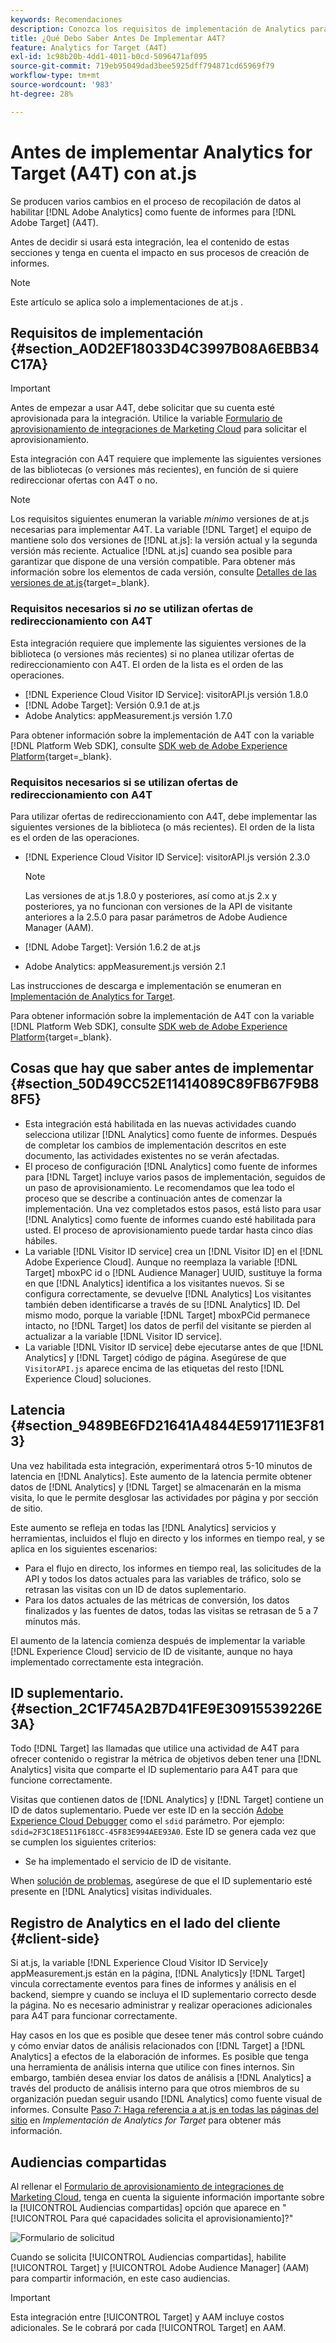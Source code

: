 ```yaml
---
keywords: Recomendaciones
description: Conozca los requisitos de implementación de Analytics para [!DNL Target] (A4T) y qué considerar antes de implementar esta integración.
title: ¿Qué Debo Saber Antes De Implementar A4T?
feature: Analytics for Target (A4T)
exl-id: 1c98b20b-4dd1-4011-b0cd-5096471af095
source-git-commit: 719eb95049dad3bee5925dff794871cd65969f79
workflow-type: tm+mt
source-wordcount: '983'
ht-degree: 28%

---
```


# Antes de implementar Analytics for Target (A4T) con at.js

Se producen varios cambios en el proceso de recopilación de datos al habilitar [!DNL Adobe Analytics] como fuente de informes para [!DNL Adobe Target] (A4T).

Antes de decidir si usará esta integración, lea el contenido de estas secciones y tenga en cuenta el impacto en sus procesos de creación de informes.

>[!NOTE]
>
>Este artículo se aplica solo a implementaciones de at.js .

## Requisitos de implementación {#section_A0D2EF18033D4C3997B08A6EBB34C17A}

>[!IMPORTANT]
>
>Antes de empezar a usar A4T, debe solicitar que su cuenta esté aprovisionada para la integración. Utilice la variable [Formulario de aprovisionamiento de integraciones de Marketing Cloud](https://www.adobe.com/go/audiences) para solicitar el aprovisionamiento.

Esta integración con A4T requiere que implemente las siguientes versiones de las bibliotecas (o versiones más recientes), en función de si quiere redireccionar ofertas con A4T o no.

>[!NOTE]
>
>Los requisitos siguientes enumeran la variable *mínimo* versiones de at.js necesarias para implementar A4T. La variable [!DNL Target] el equipo de mantiene solo dos versiones de [!DNL at.js]: la versión actual y la segunda versión más reciente. Actualice [!DNL at.js] cuando sea posible para garantizar que dispone de una versión compatible. Para obtener más información sobre los elementos de cada versión, consulte [Detalles de las versiones de at.js](https://developer.adobe.com/target/implement/client-side/atjs/target-atjs-versions/){target=_blank}.

### Requisitos necesarios si *no* se utilizan ofertas de redireccionamiento con A4T

Esta integración requiere que implemente las siguientes versiones de la biblioteca (o versiones más recientes) si no planea utilizar ofertas de redireccionamiento con A4T. El orden de la lista es el orden de las operaciones.

* [!DNL Experience Cloud Visitor ID Service]: visitorAPI.js versión 1.8.0
* [!DNL Adobe Target]: Versión 0.9.1 de at.js
* Adobe Analytics: appMeasurement.js versión 1.7.0

Para obtener información sobre la implementación de A4T con la variable [!DNL Platform Web SDK], consulte [SDK web de Adobe Experience Platform](https://developer.adobe.com/target/implement/client-side/aep-web-sdk/){target=_blank}.

### Requisitos necesarios si se utilizan ofertas de redireccionamiento con A4T

Para utilizar ofertas de redireccionamiento con A4T, debe implementar las siguientes versiones de la biblioteca (o más recientes). El orden de la lista es el orden de las operaciones.

* [!DNL Experience Cloud Visitor ID Service]: visitorAPI.js versión 2.3.0

   >[!NOTE]
   >
   >Las versiones de at.js 1.8.0 y posteriores, así como at.js 2.x y posteriores, ya no funcionan con versiones de la API de visitante anteriores a la 2.5.0 para pasar parámetros de Adobe Audience Manager (AAM).

* [!DNL Adobe Target]: Versión 1.6.2 de at.js

* Adobe Analytics: appMeasurement.js versión 2.1

Las instrucciones de descarga e implementación se enumeran en [Implementación de Analytics for Target](/help/main/c-integrating-target-with-mac/a4t/a4timplementation.md).

Para obtener información sobre la implementación de A4T con la variable [!DNL Platform Web SDK], consulte [SDK web de Adobe Experience Platform](https://developer.adobe.com/target/implement/client-side/aep-web-sdk/){target=_blank}.

## Cosas que hay que saber antes de implementar {#section_50D49CC52E11414089C89FB67F9B88F5}

* Esta integración está habilitada en las nuevas actividades cuando selecciona utilizar [!DNL Analytics] como fuente de informes. Después de completar los cambios de implementación descritos en este documento, las actividades existentes no se verán afectadas.
* El proceso de configuración [!DNL Analytics] como fuente de informes para [!DNL Target] incluye varios pasos de implementación, seguidos de un paso de aprovisionamiento. Le recomendamos que lea todo el proceso que se describe a continuación antes de comenzar la implementación. Una vez completados estos pasos, está listo para usar [!DNL Analytics] como fuente de informes cuando esté habilitada para usted. El proceso de aprovisionamiento puede tardar hasta cinco días hábiles.
* La variable [!DNL Visitor ID service] crea un [!DNL Visitor ID] en el [!DNL Adobe Experience Cloud]. Aunque no reemplaza la variable [!DNL Target] mboxPC id o [!DNL Audience Manager] UUID, sustituye la forma en que [!DNL Analytics] identifica a los visitantes nuevos. Si se configura correctamente, se devuelve [!DNL Analytics] Los visitantes también deben identificarse a través de su [!DNL Analytics] ID. Del mismo modo, porque la variable [!DNL Target] mboxPCid permanece intacto, no [!DNL Target] los datos de perfil del visitante se pierden al actualizar a la variable [!DNL Visitor ID service].
* La variable [!DNL Visitor ID service] debe ejecutarse antes de que [!DNL Analytics] y [!DNL Target] código de página. Asegúrese de que `VisitorAPI.js` aparece encima de las etiquetas del resto [!DNL Experience Cloud] soluciones.

## Latencia {#section_9489BE6FD21641A4844E591711E3F813}

Una vez habilitada esta integración, experimentará otros 5-10 minutos de latencia en [!DNL Analytics]. Este aumento de la latencia permite obtener datos de [!DNL Analytics] y [!DNL Target] se almacenarán en la misma visita, lo que le permite desglosar las actividades por página y por sección de sitio.

Este aumento se refleja en todas las [!DNL Analytics] servicios y herramientas, incluidos el flujo en directo y los informes en tiempo real, y se aplica en los siguientes escenarios:

* Para el flujo en directo, los informes en tiempo real, las solicitudes de la API y todos los datos actuales para las variables de tráfico, solo se retrasan las visitas con un ID de datos suplementario.
* Para los datos actuales de las métricas de conversión, los datos finalizados y las fuentes de datos, todas las visitas se retrasan de 5 a 7 minutos más.

El aumento de la latencia comienza después de implementar la variable [!DNL Experience Cloud] servicio de ID de visitante, aunque no haya implementado correctamente esta integración.

## ID suplementario.  {#section_2C1F745A2B7D41FE9E30915539226E3A}

Todo [!DNL Target] las llamadas que utilice una actividad de A4T para ofrecer contenido o registrar la métrica de objetivos deben tener una [!DNL Analytics] visita que comparte el ID suplementario para A4T para que funcione correctamente.

Visitas que contienen datos de [!DNL Analytics] y [!DNL Target] contiene un ID de datos suplementario. Puede ver este ID en la sección [Adobe Experience Cloud Debugger](https://experienceleague.adobe.com/docs/debugger/using/experience-cloud-debugger.html) como el `sdid` parámetro. Por ejemplo: `sdid=2F3C18E511F618CC-45F83E994AEE93A0`. Este ID se genera cada vez que se cumplen los siguientes criterios:

* Se ha implementado el servicio de ID de visitante.

When [solución de problemas](/help/main/c-integrating-target-with-mac/a4t/c-a4t-troubleshooting/a4t-troubleshooting.md), asegúrese de que el ID suplementario esté presente en [!DNL Analytics] visitas individuales.

## Registro de Analytics en el lado del cliente {#client-side}

Si at.js, la variable [!DNL Experience Cloud Visitor ID Service]y appMeasurement.js están en la página, [!DNL Analytics]y [!DNL Target] vincula correctamente eventos para fines de informes y análisis en el backend, siempre y cuando se incluya el ID suplementario correcto desde la página. No es necesario administrar y realizar operaciones adicionales para A4T para funcionar correctamente.

Hay casos en los que es posible que desee tener más control sobre cuándo y cómo enviar datos de análisis relacionados con [!DNL Target] a [!DNL Analytics] a efectos de la elaboración de informes. Es posible que tenga una herramienta de análisis interna que utilice con fines internos. Sin embargo, también desea enviar los datos de análisis a [!DNL Analytics] a través del producto de análisis interno para que otros miembros de su organización puedan seguir usando [!DNL Analytics] como fuente visual de informes. Consulte [Paso 7: Haga referencia a at.js en todas las páginas del sitio](/help/main/c-integrating-target-with-mac/a4t/a4timplementation.md#step7) en *Implementación de Analytics for Target* para obtener más información.

## Audiencias compartidas

Al rellenar el [Formulario de aprovisionamiento de integraciones de Marketing Cloud](https://www.adobe.com/go/audiences), tenga en cuenta la siguiente información importante sobre la [!UICONTROL Audiencias compartidas] opción que aparece en &quot;[!UICONTROL Para qué capacidades solicita el aprovisionamiento]?&quot;

![Formulario de solicitud](/help/main/c-integrating-target-with-mac/a4t/assets/request-form.png)

Cuando se solicita [!UICONTROL Audiencias compartidas], habilite [!UICONTROL Target] y [!UICONTROL Adobe Audience Manager] (AAM) para compartir información, en este caso audiencias.

>[!IMPORTANT]
>
>Esta integración entre [!UICONTROL Target] y AAM incluye costos adicionales. Se le cobrará por cada [!UICONTROL Target] en AAM.
